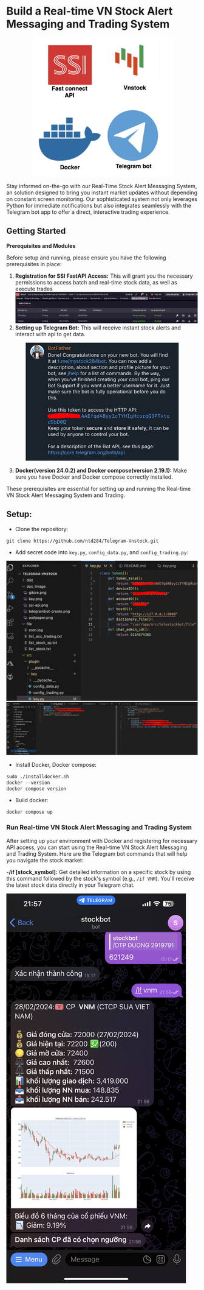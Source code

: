 # Build a Real-time VN Stock Alert Messaging and Trading System
<p align="center">
  <img src="doc/image/wallpaper.png" alt="Wallpaper">
</p>
Stay informed on-the-go with our Real-Time Stock Alert Messaging System, an solution designed to bring you instant market updates without depending on constant screen monitoring. Our sophisticated system not only leverages Python for immediate notifications but also integrates seamlessly with the Telegram bot app to offer a direct, interactive trading experience.

## Getting Started

<b>Prerequisites and Modules</b>

Before setup and running, please ensure you have the following prerequisites in place:

1. <b>Registration for SSI FastAPI Access:</b> This will grant you the necessary permissions to access batch and real-time stock data, as well as execute trades
![ssi-permission](doc/image/ssi-api.png)
2. <b>Setting up Telegram Bot:</b> This will receive instant stock alerts and interact with api to get data.
<p align="center">
  <img src="doc/image/telegrambot-create.png" alt="Wallpaper">
</p>

3. <b>Docker(version 24.0.2) and Docker compose(version 2.19.1):</b> Make sure you have Docker and Docker compose correctly installed.

These prerequisites are essential for setting up and running the Real-time VN Stock Alert Messaging System and Trading.

## Setup:

- Clone the repository:
```
git clone https://github.com/ntd284/Telegram-Vnstock.git
```
- Add secret code into `key.py`, `config_data.py`, and `config_trading.py`:

![ssi-permission](doc/image/key.png)
![ssi-permission](doc/image/gitcre.png)

- Install Docker, Docker compose:
```
sudo ./installdocker.sh
docker --version
docker compose version
```
- Build docker:
```
docker compose up
```

### Run Real-time VN Stock Alert Messaging and Trading System 

After setting up your environment with Docker and registering for necessary API access, you can start using the Real-time VN Stock Alert Messaging and Trading System. Here are the Telegram bot commands that will help you navigate the stock market:

-**/if [stock_symbol]:** Get detailed information on a specific stock by using this command followed by the stock's symbol (e.g., `/if VNM`). You'll receive the latest stock data directly in your Telegram chat.

![/if command](doc/image/ifcmd.PNG)








